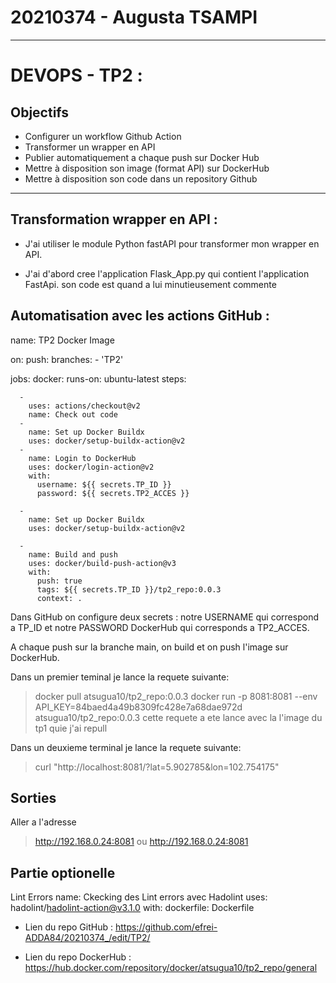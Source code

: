 # 20210374 - Augusta TSAMPI 
---------------------------------------------------------------

# DEVOPS - TP2 :

## Objectifs
- Configurer un workflow Github Action
- Transformer un wrapper en API
- Publier automatiquement a chaque push sur Docker Hub
- Mettre à disposition son image (format API) sur DockerHub
- Mettre à disposition son code dans un repository Github
---------------------------------------------------------------

## Transformation wrapper en API :

- J'ai utiliser le module Python fastAPI pour transformer mon wrapper en API. 

- J'ai d'abord cree l'application Flask_App.py qui contient l'application FastApi. son code est quand a lui minutieusement commente

## Automatisation avec les actions GitHub :
  
name: TP2 Docker Image 

on:
  push:
    branches:
      - 'TP2'

jobs:
  docker:
    runs-on: ubuntu-latest
    steps:
    
      - 
        uses: actions/checkout@v2
        name: Check out code
      -
        name: Set up Docker Buildx
        uses: docker/setup-buildx-action@v2
      -
        name: Login to DockerHub
        uses: docker/login-action@v2
        with:
          username: ${{ secrets.TP_ID }}
          password: ${{ secrets.TP2_ACCES }}

      - 
        name: Set up Docker Buildx
        uses: docker/setup-buildx-action@v2

      -
        name: Build and push
        uses: docker/build-push-action@v3
        with:
          push: true
          tags: ${{ secrets.TP_ID }}/tp2_repo:0.0.3   
          context: . 

Dans GitHub on configure deux secrets : notre USERNAME qui correspond a TP_ID  et notre PASSWORD DockerHub qui corresponds a TP2_ACCES.

A chaque push sur la branche main, on build et on push l'image sur DockerHub.

Dans un premier teminal je lance la requete suivante:
> docker pull atsugua10/tp2_repo:0.0.3
> docker run -p 8081:8081 --env API_KEY=84baed4a49b8309fc428e7a68dae972d atsugua10/tp2_repo:0.0.3
cette requete a ete lance avec la l'image du tp1 quie j'ai repull

Dans un deuxieme terminal je lance la requete suivante:
> curl "http://localhost:8081/?lat=5.902785&lon=102.754175"


## Sorties
Aller a l'adresse 
> http://192.168.0.24:8081
ou
> http://192.168.0.24:8081

## Partie optionelle
Lint Errors
 name: Ckecking des Lint errors avec Hadolint
 uses: hadolint/hadolint-action@v3.1.0
 with:
       dockerfile: Dockerfile



- Lien du repo GitHub : https://github.com/efrei-ADDA84/20210374_/edit/TP2/

- Lien du repo DockerHub : https://hub.docker.com/repository/docker/atsugua10/tp2_repo/general




